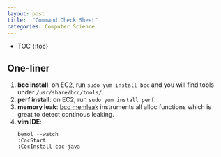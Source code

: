 ```yaml
---
layout: post
title:  "Command Check Sheet"
categories: Computer Science
---
```

* TOC
{:toc}

## One-liner

1. **bcc install**: on EC2, run `sudo yum install bcc` and you will find tools under
`/usr/share/bcc/tools/`.
1. **perf install**: on EC2, run `sudo yum install perf`.
1. **memory leak**: [bcc memleak][bcc-memleak] instruments all alloc functions which is great
to detect continous leaking.
1. **vim IDE**: 
    ```
    bemol --watch
    :CocStart
    :CocInstall coc-java
    ```


[bcc-memleak]: https://github.com/iovisor/bcc/blob/master/tools/memleak_example.txt
